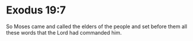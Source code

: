# Exodus 19:7

So Moses came and called the elders of the people and set before them all these words that the Lord had commanded him.
